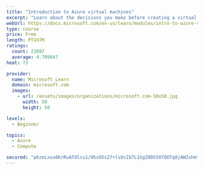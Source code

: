 ```yaml
---
title: "Introduction to Azure virtual machines"
excerpt: "Learn about the decisions you make before creating a virtual machine, the options to create and manage the VM, and the extensions and services you use to manage your VM."
webUrl: https://docs.microsoft.com/en-us/learn/modules/intro-to-azure-virtual-machines/
type: course
price: Free
length: PT1H7M
ratings:
  count: 21897
  average: 4.709047
heat: 73

provider:
  name: Microsoft Learn
  domain: microsoft.com
  images:
    - url: /assets/images/organizations/microsoft.com-50x50.jpg
      width: 50
      height: 50

levels:
  - Beginner

topics:
  - Azure
  - Compute

secured: "pbzeLxsu6KrRvATdlcu1/H5s05s27+lsOsIb7L1SgZ8BS507QOTq8jAWZxhmtf3fp7sOAuVh3cc+y1nrmZP0darQ6qX2WJvDqqAFwwQarRAMxtLiFYHYyIrwps8XYs505lt5WALgP+E4XUQVxQ/KE0iGofagMMnYDOyzOk8g3/fduk7SkxuKQmUe+FpDmdzcAQ2B/+wrymXno0/zrGnRfcbSL1FdRF7o/0VwQe9R0h3lwipY4vW25QkJa+AloL9UfsYY9Z8OapYDjkTK5skt2SZc79iZOZBhuUwSdzAPLG5YGTZmRLq4NDKbv6cu12bxIki0Dk/d6brZjlccKDUAD0j8hoDXUGVELzekJgK6yeuAPNoJETvE8I31BrdhWqoAAhBqQiviH8P/sAmhhXEWF2NVgQ5j/qssUJhR0sPMuKDbnQs3htaFp1B5D7rnHbCn;ErJKwGC339wOsyfnUMK0Hw=="
---
```


